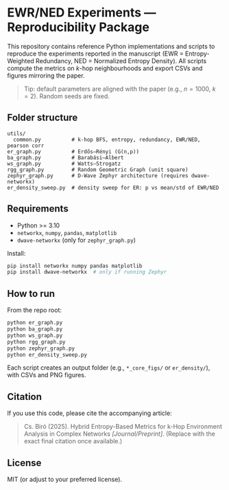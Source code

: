 # EWR/NED Experiments — Reproducibility Package

This repository contains reference Python implementations and scripts to reproduce the
experiments reported in the manuscript (EWR = Entropy-Weighted Redundancy, NED = Normalized Entropy Density).
All scripts compute the metrics on $k$-hop neighbourhoods and export CSVs and figures mirroring the paper.

> Tip: default parameters are aligned with the paper (e.g., $n=1000$, $k=2$). Random seeds are fixed.

## Folder structure
```
utils/
  common.py          # k-hop BFS, entropy, redundancy, EWR/NED, pearson corr
er_graph.py          # Erdős–Rényi (G(n,p))
ba_graph.py          # Barabási–Albert
ws_graph.py          # Watts–Strogatz
rgg_graph.py         # Random Geometric Graph (unit square)
zephyr_graph.py      # D-Wave Zephyr architecture (requires dwave-networkx)
er_density_sweep.py  # density sweep for ER: p vs mean/std of EWR/NED
```

## Requirements
- Python >= 3.10
- `networkx`, `numpy`, `pandas`, `matplotlib`
- `dwave-networkx` (only for `zephyr_graph.py`)

Install:
```bash
pip install networkx numpy pandas matplotlib
pip install dwave-networkx  # only if running Zephyr
```

## How to run
From the repo root:
```bash
python er_graph.py
python ba_graph.py
python ws_graph.py
python rgg_graph.py
python zephyr_graph.py
python er_density_sweep.py
```
Each script creates an output folder (e.g., `*_core_figs/` or `er_density/`), with CSVs and PNG figures.

## Citation
If you use this code, please cite the accompanying article:

> Cs. Biró (2025). Hybrid Entropy-Based Metrics for k-Hop Environment Analysis
in Complex Networks *[Journal/Preprint]*.
> (Replace with the exact final citation once available.)


## License
MIT (or adjust to your preferred license).
